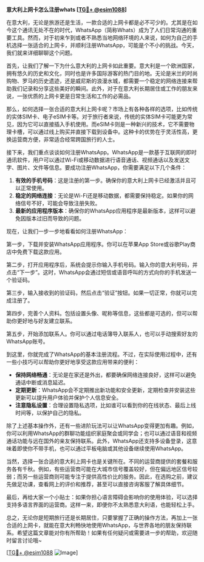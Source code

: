 **意大利上网卡怎么注册whats [[TG💪+ @esim1088](https://t.me/s/esim1088)]**

在意大利，无论是旅游还是生活，一款合适的上网卡都是必不可少的。尤其是在如今这个通讯无处不在的时代，WhatsApp（简称Whats）成为了人们日常沟通的重要工具。然而，对于初来乍到或者不熟悉当地网络环境的人来说，如何为自己的手机选择一张适合的上网卡，并顺利注册WhatsApp，可能是个不小的挑战。今天，我们就来详细聊聊这个问题。

首先，让我们了解一下为什么意大利的上网卡如此重要。意大利是一个欧洲国家，拥有悠久的历史和文化，同时也是许多国际游客的热门目的地。无论是米兰的时尚购物、罗马的历史遗迹，还是威尼斯的浪漫水城，都需要一个稳定的网络连接来帮助我们记录和分享这些美好的瞬间。此外，对于在意大利长期居住或工作的朋友来说，一张优质的上网卡更是日常生活和工作的必需品。

那么，如何选择一张合适的意大利上网卡呢？市场上有各种各样的选项，比如传统的实体SIM卡、电子eSIM卡等。对于旅行者来说，传统的实体SIM卡可能更为常见，因为它可以直接插入手机使用。而eSIM卡则是一种新兴的技术，它不需要物理卡槽，可以通过线上购买并直接下载到设备中。这种卡的优势在于灵活性高，更换运营商方便，非常适合经常跨国旅行的人士。

接下来，我们重点谈谈如何注册WhatsApp。WhatsApp是一款基于互联网的即时通讯软件，用户可以通过Wi-Fi或移动数据进行语音通话、视频通话以及发送文字、图片、文件等信息。要成功注册WhatsApp，你需要满足以下几个条件：

1. **有效的手机号码**：这是注册的第一步。确保你的意大利上网卡已经激活并且可以正常使用。
2. **稳定的网络连接**：无论是Wi-Fi还是移动数据，都需要保持稳定。如果你的网络信号不好，可能会导致注册失败。
3. **最新的应用程序版本**：确保你的WhatsApp应用程序是最新版本，这样可以避免因版本过旧而导致的问题。

现在，让我们一步一步地看看如何注册WhatsApp：

第一步，下载并安装WhatsApp应用程序。你可以在苹果App Store或谷歌Play商店中免费下载这款应用。

第二步，打开应用程序后，系统会提示你输入手机号码。输入你的意大利号码，并点击“下一步”。这时，WhatsApp会通过短信或语音呼叫的方式向你的手机发送一个验证码。

第三步，输入接收到的验证码，然后点击“验证”按钮。如果一切正常，你就可以完成注册了。

第四步，完善个人资料。包括设置头像、昵称等信息，这些都是可选的，但可以帮助你更好地与好友建立联系。

第五步，开始添加联系人。你可以通过电话簿导入联系人，也可以手动搜索好友的WhatsApp账号。

到这里，你就完成了WhatsApp的基本注册流程。不过，在实际使用过程中，还有一些小技巧可以帮助你更好地享受这款应用带来的便利：

- **保持网络畅通**：无论是在家还是外出，都要确保网络连接良好，这样可以避免通话中断或消息延迟。
- **定期更新**：WhatsApp会不定期推出新功能和安全更新，定期检查并安装这些更新可以提升用户体验并保护个人信息安全。
- **注意隐私设置**：合理设置隐私选项，比如谁可以看到你的在线状态、最后上线时间等，以保护自己的隐私。

除了上述基本操作外，还有一些进阶玩法可以让WhatsApp变得更加有趣。例如，你可以利用WhatsApp的群聊功能组织家庭聚会或同学会；也可以通过语音和视频通话功能与远在国外的亲友保持联系。此外，WhatsApp还支持多设备登录，这意味着即使你不带手机，也可以通过平板电脑或其他设备继续使用WhatsApp。

当然，选择一张合适的意大利上网卡也是关键所在。不同的运营商提供的套餐和服务各有千秋。例如，有些运营商可能在大城市信号覆盖较好，但在偏远地区信号较弱；而另一些运营商则可能专注于提供高性价比的服务。因此，在选购之前，建议先做足功课，查看网上的评价和推荐，甚至可以直接咨询客服了解具体细节。

最后，再给大家一个小贴士：如果你担心语言障碍会影响你的使用体验，可以选择支持多语言界面的运营商。这样一来，即便你不太熟悉意大利语，也能轻松上手。

总之，无论你是短期旅行还是长期居住，只要掌握了正确的操作方法，再加上一张合适的上网卡，就能在意大利畅快地使用WhatsApp，与世界各地的朋友保持联系。希望这篇文章能对你有所帮助！如果有任何疑问或需要进一步的帮助，欢迎随时留言讨论哦~

[[TG💪+ @esim1088](https://t.me/s/esim1088) ![Image](https://i.postimg.cc/4NQfJmqS/Snipaste-2025-05-13-00-14-12.png)]